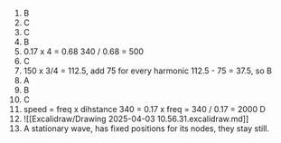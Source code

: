 1) B
2) C
3) C
4) B
5) 0.17 x 4 = 0.68 
	340 / 0.68 = 500
6) C
7) 150 x 3/4 = 112.5, add 75 for every harmonic
	112.5 - 75 = 37.5, so B
8) A
9) B
10) C
11) speed = freq x dihstance
	340 = 0.17 x freq = 340 / 0.17 = 2000
	D
12) ![[Excalidraw/Drawing 2025-04-03 10.56.31.excalidraw.md]]
13) A stationary wave, has fixed positions for its nodes, they stay still. 